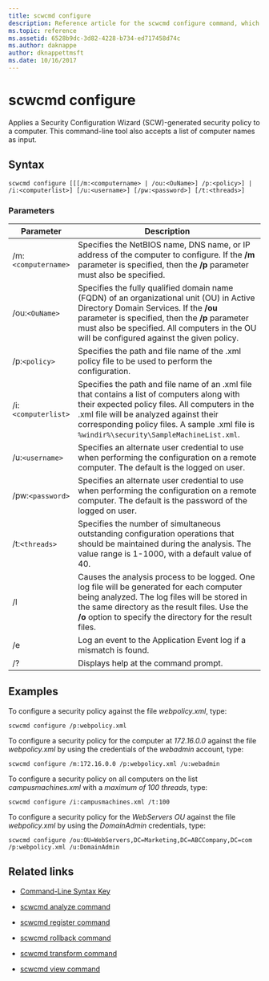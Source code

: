 ```yaml
---
title: scwcmd configure
description: Reference article for the scwcmd configure command, which applies a Security Configuration Wizard (SCW)-generated security policy to a computer.
ms.topic: reference
ms.assetid: 6528b9dc-3d82-4228-b734-ed717458d74c
ms.author: daknappe
author: dknappettmsft
ms.date: 10/16/2017
---
```


# scwcmd configure



Applies a Security Configuration Wizard (SCW)-generated security policy to a computer. This command-line tool also accepts a list of computer names as input.

## Syntax

```
scwcmd configure [[[/m:<computername> | /ou:<OuName>] /p:<policy>] | /i:<computerlist>] [/u:<username>] [/pw:<password>] [/t:<threads>]
```

### Parameters

| Parameter | Description |
|--|--|
| /m:`<computername>` | Specifies the NetBIOS name, DNS name, or IP address of the computer to configure. If the **/m** parameter is specified, then the **/p** parameter must also be specified. |
| /ou:`<OuName>` | Specifies the fully qualified domain name (FQDN) of an organizational unit (OU) in Active Directory Domain Services. If the **/ou** parameter is specified, then the **/p** parameter must also be specified. All computers in the OU will be configured against the given policy. |
| /p:`<policy>` | Specifies the path and file name of the .xml policy file to be used to perform the configuration. |
| /i:`<computerlist>` | Specifies the path and file name of an .xml file that contains a list of computers along with their expected policy files. All computers in the .xml file will be analyzed against their corresponding policy files. A sample .xml file is `%windir%\security\SampleMachineList.xml`. |
| /u:`<username>` | Specifies an alternate user credential to use when performing the configuration on a remote computer. The default is the logged on user. |
| /pw:`<password>` | Specifies an alternate user credential to use when performing the configuration on a remote computer. The default is the password of the logged on user. |
| /t:`<threads>` | Specifies the number of simultaneous outstanding configuration operations that should be maintained during the analysis. The value range is 1-1000, with a default value of 40. |
| /l | Causes the analysis process to be logged. One log file will be generated for each computer being analyzed. The log files will be stored in the same directory as the result files. Use the **/o** option to specify the directory for the result files. |
| /e | Log an event to the Application Event log if a mismatch is found. |
| /? | Displays help at the command prompt. |

## Examples

To configure a security policy against the file *webpolicy.xml*, type:

```
scwcmd configure /p:webpolicy.xml
```

To configure a security policy for the computer at *172.16.0.0* against the file *webpolicy.xml* by using the credentials of the *webadmin* account, type:

```
scwcmd configure /m:172.16.0.0 /p:webpolicy.xml /u:webadmin
```

To configure a security policy  on all computers on the list *campusmachines.xml* with a *maximum of 100 threads*, type:

```
scwcmd configure /i:campusmachines.xml /t:100
```

To configure a security policy for the *WebServers OU* against the file *webpolicy.xml* by using the *DomainAdmin* credentials, type:

```
scwcmd configure /ou:OU=WebServers,DC=Marketing,DC=ABCCompany,DC=com /p:webpolicy.xml /u:DomainAdmin
```

## Related links

- [Command-Line Syntax Key](command-line-syntax-key.md)

- [scwcmd analyze command](scwcmd-analyze.md)

- [scwcmd register command](scwcmd-register.md)

- [scwcmd rollback command](scwcmd-rollback.md)

- [scwcmd transform command](scwcmd-transform.md)

- [scwcmd view command](scwcmd-view.md)
